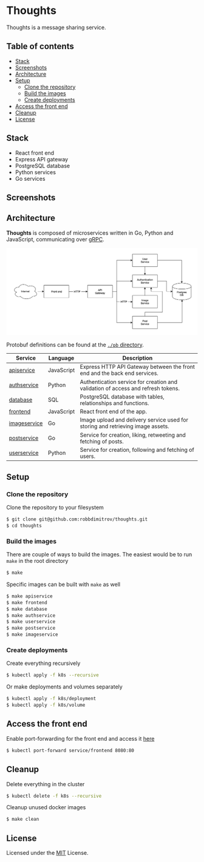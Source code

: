 # Thoughts

Thoughts is a message sharing service.

## Table of contents

- [Stack](#stack)
- [Screenshots](#screenshots)
- [Architecture](#architecture)
- [Setup](#setup)
  - [Clone the repository](#clone-the-repository)
  - [Build the images](#build-the-images)
  - [Create deployments](#create-deployments)
- [Access the front end](#access-the-front-end)
- [Cleanup](#cleanup)
- [License](#license)

## Stack

- React front end
- Express API gateway
- PostgreSQL database
- Python services
- Go services

## Screenshots

## Architecture

**Thoughts** is composed of microservices written in Go, Python and JavaScript, communicating over [gRPC](https://github.com/grpc/grpc).

[![Architecture diagram](/docs/architecture-diagram.png)](/docs/architecture-diagram.png)

Protobuf definitions can be found at the [`./pb` directory](./pb).

| Service | Language | Description |
| --- | --- | --- |
| [apiservice](./src/apiservice) | JavaScript | Express HTTP API Gateway between the front end and the back end services. |
| [authservice](./src/authservice) | Python | Authentication service for creation and validation of access and refresh tokens. |
| [database](./src/database) | SQL | PostgreSQL database with tables, relationships and functions. |
| [frontend](./src/frontend) | JavaScript | React front end of the app. |
| [imageservice](./src/imageservice) | Go | Image upload and delivery service used for storing and retrieving image assets. |
| [postservice](./src/postservice) | Go | Service for creation, liking, retweeting and fetching of posts. |
| [userservice](./src/userservice) | Python | Service for creation, following and fetching of users. |

## Setup

### Clone the repository

Clone the repository to your filesystem

```sh
$ git clone git@github.com:robbdimitrov/thoughts.git
$ cd thoughts
```

### Build the images

There are couple of ways to build the images. The easiest would be to run `make` in the root directory

```sh
$ make
```

Specific images can be built with `make` as well

```sh
$ make apiservice
$ make frontend
$ make database
$ make authservice
$ make userservice
$ make postservice
$ make imageservice
```

### Create deployments

Create everything recursively

```sh
$ kubectl apply -f k8s --recursive
```

Or make deployments and volumes separately

```sh
$ kubectl apply -f k8s/deployment
$ kubectl apply -f k8s/volume
```

## Access the front end

Enable port-forwarding for the front end and access it [here](http://localhost:8080/)

```sh
$ kubectl port-forward service/frontend 8080:80
```

## Cleanup

Delete everything in the cluster

```sh
$ kubectl delete -f k8s --recursive
```

Cleanup unused docker images

```sh
$ make clean
```

## License

Licensed under the [MIT](LICENSE) License.

